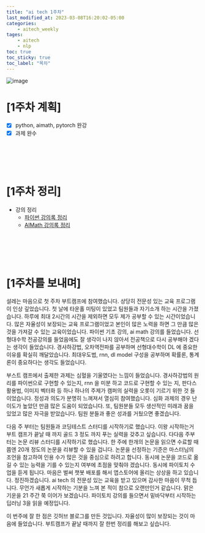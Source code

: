 ```yaml
---
title: "ai tech 1주차"
last_modified_at: 2023-03-08T16:20:02-05:00
categories:
    - aitech_weekly
tages:
    - aitech
    - nlp
toc: true
toc_sticky: true
toc_label: "목차"
---
```





![image](../../../image/aitech.png)



# [1주차 계획]
- [x] python, aimath, pytorch 완강
- [x] 과제 완수

<br>
<br>
<br>
<br>

# [1주차 정리]
  * 강의 정리
    * [파이썬 강의록 정리](https://yunjinchoidev.github.io/aitech_knowledge/post-python/)
    * [AIMath 강의록 정리](https://yunjinchoidev.github.io/aitech_knowledge/post-aimath/)

<br>
<br>
<br>
<br>

# [1주차를 보내며]

설레는 마음으로 첫 주차 부트캠프에 참여했습니다. 상당히 전문성 있는 교육 프로그램이 인상 깊었습니다. 첫 날에 타운홀 미팅이 있었고 팀원들과 자기소개 하는 시간을 가졌습니다. 하루에 최대 2시간의 시간을 제외하면 모두 제가 공부할 수 있는 시간이었습니다. 많은 자율성이 보장되는 교육 프로그램이었고 본인이 많은 노력을 하면 그 만큼 많은 것을 가져갈 수 있는 교육이었습니다. 파이썬 기초 강의, ai math 강의를 들었습니다. 선형대수학 전공강의를 들었음에도 잘 생각이 나지 않아서 전공책으로 다시 공부해야 겠다는 생각이 들었습니다. 경사하강법, 오차역전파를 공부하며 선형대수학이 DL 에 중요한 이유를 확실히 깨달았습니다. 최대우도법, rnn, dl model 구성을 공부하며 확률론, 통계론이 중요하다는 생각도 들었습니다.

부스트 캠프에서 출제한 과제는 심혈을 기울였다는 느낌이 들었습니다. 경사하강법의 원리를 파이썬으로 구현할 수 있는지, rnn 을 미분 하고 코드로 구현할 수 있는 지, 판다스 활용법, 이미지 벡터화 등 하나 하나의 주제가 캠퍼의 실력을 오롯이 기르기 위한 것 들이었습니다.  정성과 의도가 분명히 느껴져서 열심히 참여했습니다. 심화 과제의 경우 난이도가 높았던 만큼 많은 도움이 되었습니다. 또, 팀원분들 모두 생산적인 미래과 꿈을 있었고 많은 자극을 받았습니다. 팀원 분들과 좋은 성과를 거뒀으면 좋겠습니다.

다음 주 부터는 팀원들과 코딩테스트 스터디를 시작하기로 했습니다. 이왕 시작하는거 부트 캠프가 끝날 때 까지 골드 3 정도 까지 푸는 실력을 갖추고 싶습니다. 다다음 주부터는 논문 리뷰 스터디를 시작하기로 했습니다. 한 주에 한개의 논문을 읽으면 수료할 때 쯤엔 20개 정도의 논문을 리뷰할 수 있을 겁니다. 논문을 선정하는 기준은 마스터님의 조언을 참고하여 인용 수가 많은 것을 중심으로 하려고 합니다. 동시에 논문을 코드로 옮길 수 있는 능력을 기를 수 있는지 여부에 초점을 맞춰야 겠습니다. 동시에 파이토치 수업을 듣게 됩니다. 마음은 벌써 챗봇 배포를 해서 앱스토어에 올리는 상상을 하고 있습니다. 정진하겠습니다. ai tech 의 전문성 있는 교육을 받고 있으며 감사한 마음이 무척 듭니다. 무언가 새롭게 시작하는 기분을 느껴 본 적이 참으로 오랜만인거 같습니다. 맑은 기운을 21 주간 쭉 이어가 보겠습니다. 파이토치 강의를 들으면서 밑바닥부터 시작하는 딥러닝 3을 읽을 예정입니다. 

이 번주에 잘 한 점은 깃허브 블로그를 만든 것입니다. 자율성이 많이 보장되는 것이 마음에 들었습니다. 부트캠프가 끝날 때까지 잘 한번 정리를 해보고 싶습니다.